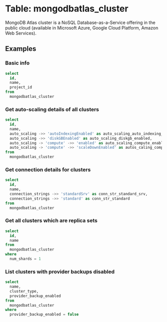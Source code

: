 # Table: mongodbatlas_cluster

MongoDB Atlas cluster is a NoSQL Database-as-a-Service offering in the public cloud (available in Microsoft Azure, Google Cloud Platform, Amazon Web Services).

## Examples

### Basic info

```sql
select
  id,
  name,
  project_id
from
  mongodbatlas_cluster
```

### Get auto-scaling details of all clusters

```sql
select
  id,
  name,
  auto_scaling ->> 'autoIndexingEnabled' as auto_scaling_auto_indexing_enabled,
  auto_scaling ->> 'diskGBEnabled' as auto_scaling_diskgb_enabled,
  auto_scaling -> 'compute' ->> 'enabled' as auto_scaling_compute_enabled,
  auto_scaling -> 'compute' ->> 'scaleDownEnabled' as autos_caling_compute_scale_down_enabled
from
  mongodbatlas_cluster
```

### Get connection details for clusters

```sql
select
  id,
  name,
  connection_strings ->> 'standardSrv' as conn_str_standard_srv,
  connection_strings ->> 'standard' as conn_str_standard
from
  mongodbatlas_cluster
```

### Get all clusters which are replica sets

```sql
select
  id,
  name
from
  mongodbatlas_cluster
where
  num_shards = 1
```

### List clusters with provider backups disabled

```sql
select
  name,
  cluster_type,
  provider_backup_enabled
from
  mongodbatlas_cluster
where
  provider_backup_enabled = false
```
